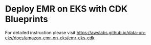 # Deploy EMR on EKS with CDK Blueprints

For detailed instruction please visit https://awslabs.github.io/data-on-eks/docs/amazon-emr-on-eks/emr-eks-cdk